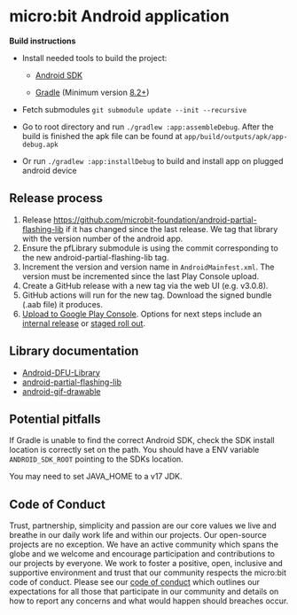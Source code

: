 micro:bit Android application
=============================

**Build instructions**

* Install needed tools to build the project:
    
    * [Android SDK](http://developer.android.com/sdk/index.html)
    
    * [Gradle](https://gradle.org/gradle-download/) (Minimum version [8.2+](https://developer.android.com/studio/releases/gradle-plugin.html#updating-gradle))

* Fetch submodules `git submodule update --init --recursive`

* Go to root directory and run `./gradlew :app:assembleDebug`. After the build is finished the apk file can be found at `app/build/outputs/apk/app-debug.apk`

* Or run `./gradlew :app:installDebug` to build and install app on plugged android device

## Release process

1. Release https://github.com/microbit-foundation/android-partial-flashing-lib if it has changed since the last release. We tag that library with the version number of the android app.
2. Ensure the pfLibrary submodule is using the commit corresponding to the new android-partial-flashing-lib tag.
3. Increment the version and version name in `AndroidMainfest.xml`. The version must be incremented since the last Play Console upload.
4. Create a GitHub release with a new tag via the web UI (e.g. v3.0.8).
5. GitHub actions will run for the new tag. Download the signed bundle (.aab file) it produces.
6. [Upload to Google Play Console](https://developer.android.com/studio/publish/upload-bundle). Options for next steps include an [internal release](https://support.google.com/googleplay/android-developer/answer/9845334?hl=en-GB) or [staged roll out](https://support.google.com/googleplay/android-developer/answer/6346149?hl=en-GB#zippy=%2Crelease-a-staged-roll-out-to-specific-countries).

## Library documentation

 * [Android-DFU-Library](https://github.com/NordicSemiconductor/Android-DFU-Library)
 * [android-partial-flashing-lib](https://github.com/microbit-foundation/android-partial-flashing-lib)
 * [android-gif-drawable](https://github.com/koral--/android-gif-drawable)

## Potential pitfalls

If Gradle is unable to find the correct Android SDK, check the SDK install location is correctly set on the path.
You should have a ENV variable `ANDROID_SDK_ROOT` pointing to the SDKs location.

You may need to set JAVA_HOME to a v17 JDK.

## Code of Conduct

Trust, partnership, simplicity and passion are our core values we live and breathe in our daily work life and within our projects. Our open-source projects are no exception. We have an active community which spans the globe and we welcome and encourage participation and contributions to our projects by everyone. We work to foster a positive, open, inclusive and supportive environment and trust that our community respects the micro:bit code of conduct. Please see our [code of conduct](https://microbit.org/safeguarding/) which outlines our expectations for all those that participate in our community and details on how to report any concerns and what would happen should breaches occur.
